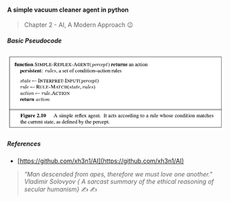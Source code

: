 #### A simple vacuum cleaner agent in python

> Chapter 2 - AI, A Modern Approach 😉

##### Basic Pseudocode
![Basic Pseudocode](/resources/simple-reflex-russel_n_norvig.png)


##### References

- [https://github.com/xh3n1/AI](https://github.com/xh3n1/AI)


> _"Man descended from apes, therefore we must love one another." Vladimir Solovyov { A sarcast summary of the ethical reasoning of secular humanism}_ ✍ ✍